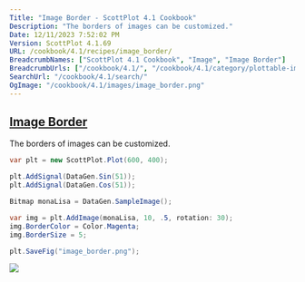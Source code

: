 ```yaml
---
Title: "Image Border - ScottPlot 4.1 Cookbook"
Description: "The borders of images can be customized."
Date: 12/11/2023 7:52:02 PM
Version: ScottPlot 4.1.69
URL: /cookbook/4.1/recipes/image_border/
BreadcrumbNames: ["ScottPlot 4.1 Cookbook", "Image", "Image Border"]
BreadcrumbUrls: ["/cookbook/4.1/", "/cookbook/4.1/category/plottable-image", "/cookbook/4.1/recipes/image_border/"]
SearchUrl: "/cookbook/4.1/search/"
OgImage: "/cookbook/4.1/images/image_border.png"
---
```


<h2><a href='/cookbook/4.1/recipes/image_border/'>Image Border</a></h2>

The borders of images can be customized.

```cs
var plt = new ScottPlot.Plot(600, 400);

plt.AddSignal(DataGen.Sin(51));
plt.AddSignal(DataGen.Cos(51));

Bitmap monaLisa = DataGen.SampleImage();

var img = plt.AddImage(monaLisa, 10, .5, rotation: 30);
img.BorderColor = Color.Magenta;
img.BorderSize = 5;

plt.SaveFig("image_border.png");
```

<img src='../../images/image_border.png' class='d-block mx-auto my-5' />



